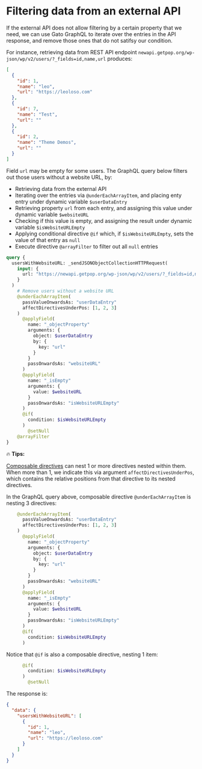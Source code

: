 # Filtering data from an external API

If the external API does not allow filtering by a certain property that we need, we can use Gato GraphQL to iterate over the entries in the API response, and remove those ones that do not satifsy our condition.

For instance, retrieving data from REST API endpoint `newapi.getpop.org/wp-json/wp/v2/users/?_fields=id,name,url` produces:

```json
[
  {
    "id": 1,
    "name": "leo",
    "url": "https://leoloso.com"
  },
  {
    "id": 7,
    "name": "Test",
    "url": ""
  },
  {
    "id": 2,
    "name": "Theme Demos",
    "url": ""
  }
]
```

Field `url` may be empty for some users. The GraphQL query below filters out those users without a website URL, by:

- Retrieving data from the external API
- Iterating over the entries via `@underEachArrayItem`, and placing enty entry under dynamic variable `$userDataEntry`
- Retrieving property `url` from each entry, and assigning this value under dynamic variable `$websiteURL`
- Checking if this value is empty, and assigning the result under dynamic variable `$isWebsiteURLEmpty`
- Applying conditional directive `@if` which, if `$isWebsiteURLEmpty`, sets the value of that entry as `null`
- Execute directive `@arrayFilter` to filter out all `null` entries

```graphql
query {
  usersWithWebsiteURL: _sendJSONObjectCollectionHTTPRequest(
    input: {
      url: "https://newapi.getpop.org/wp-json/wp/v2/users/?_fields=id,name,url"
    }
  )
    # Remove users without a website URL
    @underEachArrayItem(
      passValueOnwardsAs: "userDataEntry"
      affectDirectivesUnderPos: [1, 2, 3]
    )
      @applyField(
        name: "_objectProperty"
        arguments: {
          object: $userDataEntry
          by: {
            key: "url"
          }
        }
        passOnwardsAs: "websiteURL"
      )
      @applyField(
        name: "_isEmpty"
        arguments: {
          value: $websiteURL
        }
        passOnwardsAs: "isWebsiteURLEmpty"
      )
      @if(
        condition: $isWebsiteURLEmpty
      )
        @setNull
    @arrayFilter
}
```

<div class="doc-highlight" markdown=1>

🔥 **Tips:**

[Composable directives](https://gatographql.com/guides/schema/using-composable-directives/) can nest 1 or more directives nested within them. When more than 1, we indicate this via argument `affectDirectivesUnderPos`, which contains the relative positions from that directive to its nested directives.

In the GraphQL query above, composable directive `@underEachArrayItem` is nesting 3 directives:

```graphql
    @underEachArrayItem(
      passValueOnwardsAs: "userDataEntry"
      affectDirectivesUnderPos: [1, 2, 3]
    )
      @applyField(
        name: "_objectProperty"
        arguments: {
          object: $userDataEntry
          by: {
            key: "url"
          }
        }
        passOnwardsAs: "websiteURL"
      )
      @applyField(
        name: "_isEmpty"
        arguments: {
          value: $websiteURL
        }
        passOnwardsAs: "isWebsiteURLEmpty"
      )
      @if(
        condition: $isWebsiteURLEmpty
      )
```

Notice that `@if` is also a composable directive, nesting 1 item:

```graphql
      @if(
        condition: $isWebsiteURLEmpty
      )
        @setNull
```

</div>

The response is:

```json
{
  "data": {
    "usersWithWebsiteURL": [
      {
        "id": 1,
        "name": "leo",
        "url": "https://leoloso.com"
      }
    ]
  }
}
```
